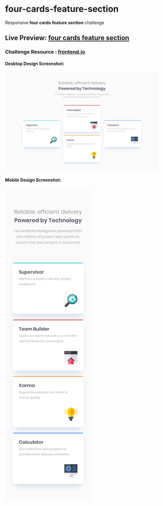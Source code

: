 # four-cards-feature-section
Responsive **four cards feature section**  challenge
## Live Preview: [four cards feature section](https://nifty-shirley-317157.netlify.app/)
### Challenge Resource : [frontend.io](https://www.frontendmentor.io/challenges/four-card-feature-section-weK1eFYK/hub/four-card-feature-section-WEb9QV3nB)
#### Desktop Design Screenshot:
![ Mobile Design](desktop-design.jpg)
#### Mobile Design Screenshot:
![ Mobile Design](mobile-design.jpg)
